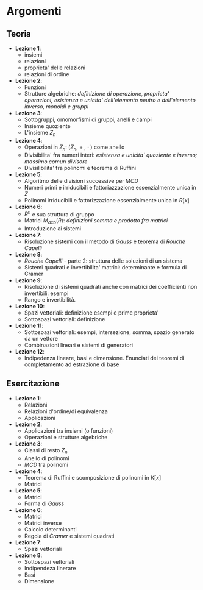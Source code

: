 # Argomenti

## Teoria

- **Lezione 1**:
  - insiemi
  - relazioni
  - proprieta' delle relazioni
  - relazioni di ordine
- **Lezione 2**:
  - Funzioni
  - Strutture algebriche: *definizione di operazione, proprieta' operazioni, esistenza e unicita' dell'elemento neutro e dell'elemento inverso, monoidi e gruppi*
- **Lezione 3**:
  - Sottogruppi, omomorfismi di gruppi, anelli e campi
  - Insieme quoziente
  - L'insieme $Z_{n}$
- **Lezione 4**:
  - Operazioni in $Z_{n}$: ($Z_{n}$, + , · ) come anello
  - Divisibilita' fra numeri interi: *esistenza e unicita' quoziente e inverso; massimo comun divisore*
  - Divisilibilita' fra polinomi e teorema di Ruffini
- **Lezione 5**:
  - Algoritmo delle divisioni successive per $MCD$
  - Numeri primi e irriducibili e fattoriazzazione essenzialmente unica in $Z$
  - Polinomi irriducibili e fattorizzazione essenzialmente unica in $R[x]$
- **Lezione 6**:
  - $R^n$ e sua struttura di gruppo
  - Matrici $M_{axb}(R)$: *definizioni somma e prodotto fra matrici*
  - Introduzione ai sistemi
- **Lezione 7**:
  - Risoluzione sistemi con il metodo di *Gauss* e teorema di *Rouche Capelli*
- **Lezione 8**:
  - *Rouche Capelli* - parte 2: struttura delle soluzioni di un sistema
  - Sistemi quadrati e invertibilita' matrici: determinante e formula di Cramer
- **Lezione 9**:
  - Risoluzione di sistemi quadrati anche con matrici dei coefficienti non invertibili: esempi
  - Rango e invertibilità.
- **Lezione 10**:
  - Spazi vettoriali: definizione esempi e prime proprieta'
  - Sottospazi vettoriali: definizione
- **Lezione 11**:
  - Sottospazi vettoriali: esempi, intersezione, somma, spazio generato da un vettore
  - Combinazioni lineari e sistemi di generatori
- **Lezione 12**:
  - Indipedenza lineare, basi e dimensione. Enunciati dei teoremi di completamento ad estrazione di base

## Esercitazione

- **Lezione 1**:
  - Relazioni
  - Relazioni d'ordine/di equivalenza
  - Applicazioni
- **Lezione 2**:
  - Applicazioni tra insiemi (o funzioni)
  - Operazioni e strutture algebriche
- **Lezione 3**:
  - Classi di resto ${Z_{n}}$
  - Anello di polinomi
  - $MCD$ tra polinomi
- **Lezione 4**:
  - Teorema di Ruffini e scomposizione di polinomi in $K[x]$
  - Matrici
- **Lezione 5**:
  - Matrici
  - Forma di *Gauss*
- **Lezione 6**:
  - Matrici
  - Matrici inverse
  - Calcolo determinanti
  - Regola di *Cramer* e sistemi quadrati
- **Lezione 7**:
  - Spazi vettoriali
- **Lezione 8**:
  - Sottospazi vettoriali
  - Indipendeza linerare
  - Basi
  - Dimensione
